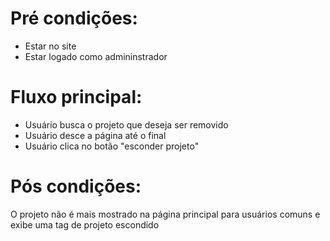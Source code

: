 # Pré condições:
- Estar no site
- Estar logado como admininstrador

# Fluxo principal:
- Usuário busca o projeto que deseja ser removido
- Usuário desce a página até o final
- Usuário clica no botão "esconder projeto"

# Pós condições:
O projeto não é mais mostrado na página principal para usuários comuns e exibe uma tag de projeto escondido 
